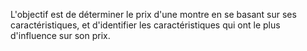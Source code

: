 L'objectif est de déterminer le prix d'une montre en se basant sur ses caractéristiques, et d'identifier les caractéristiques qui ont le plus d'influence sur son prix.

